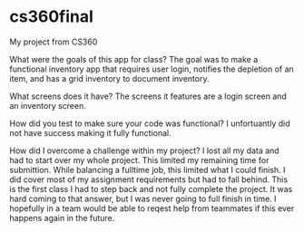# cs360final
My project from CS360


What were the goals of this app for class?
The goal was to make a functional inventory app that requires user login, notifies the depletion of an item, and has a grid inventory to document inventory.

What screens does it have?
The screens it features are a login screen and an inventory screen.

How did you test to make sure your code was functional?
I unfortuantly did not have success making it fully functional.

How did I overcome a challenge within my project?
I lost all my data and had to start over my whole project. This limited my remaining time for submittion. While balancing a fulltime job, this limited what I could finish. 
I did cover most of my assignment requirements but had to fall behind. This is the first class I had to step back and not fully complete the project. It was hard coming to that answer, but I was never going to full finish in time.
I hopefully in a team would be able to reqest help from teammates if this ever happens again in the future.
